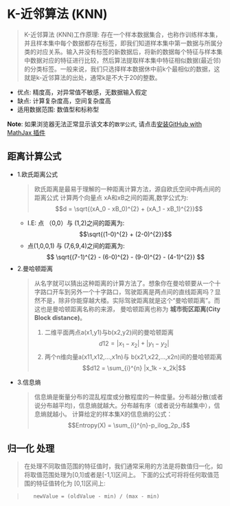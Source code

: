 # K-近邻算法 (KNN)
> K-近邻算法 (KNN)工作原理: 存在一个样本数据集合，也称作训练样本集，并且样本集中每个数据都存在标签，即我们知道样本集中第一数据与所属分类的对应关系。输入并没有标签的新数据后，将新的数据每个特征与样本集中数据对应的特征进行比较，然后算法提取样本集中特征相似数据(最近邻)的分类标签。一般来说，我们只选择样本数据休中前k个最相似的数据，这就是k-近邻算法的出处，通常k是不大于20的整数。

* 优点: 精度高，对异常值不敏感，无数据输入假定
* 缺点: 计算复杂度高，空间复杂度高
* 适用数据范围: 数值型和标称型

**Note**: 如果浏览器无法正常显示该文本的`数学公式`, 请点击[安装GitHub with MathJax 插件](https://chrome.google.com/webstore/detail/github-with-mathjax/ioemnmodlmafdkllaclgeombjnmnbima/related)

## 距离计算公式
* 1.欧氏距离公式
  > 欧氏距离是最易于理解的一种距离计算方法，源自欧氏空间中两点间的距离公式
  > 计算两个向量点 xA和xB之间的距离,数学公式为:
  > $$d = \sqrt{(xA_0 - xB_0)^{2} + (xA_1 - xB_1)^{2}}$$
    * I.E: 点 （0,0）与 (1,2)之间的距离为:
    $$\sqrt{(1-0)^{2} + (2-0)^{2}}$$
    * 点(1,0,0,1) 与 (7,6,9,4)之间的距离为:
    $$ \sqrt{(7-1)^{2} - (6-0)^{2} - (9-0)^{2} - (4-1)^{2}} $$
* 2.曼哈顿距离
  > 从名字就可以猜出这种距离的计算方法了。想象你在曼哈顿要从一个十字路口开车到另外一个十字路口，驾驶距离是两点间的直线距离吗？显然不是，除非你能穿越大楼。实际驾驶距离就是这个“曼哈顿距离”。而这也是曼哈顿距离名称的来源， 曼哈顿距离也称为 **城市街区距离(City Block distance)**。
  > 1. 二维平面两点a(x1,y1)与b(x2,y2)间的曼哈顿距离
  > $$d12= |x_1 - x_2| + |y_1 - y_2|$$
  > 2. 两个n维向量a(x11,x12,…,x1n)与 b(x21,x22,…,x2n)间的曼哈顿距离
  > $$d12 = \sum_{i}^{n} |x_1k - x_2k|$$
* 3.信息熵
  > 信息熵是衡量分布的混乱程度或分散程度的一种度量。分布越分散(或者说分布越平均)，信息熵就越大。分布越有序（或者说分布越集中），信息熵就越小。
  > 计算给定的样本集X的信息熵的公式：
  > $$Entropy(X) = \sum_{i}^{n}-p_ilog_2p_i$$


## 归一化 处理
> 在处理不同取值范围的特征值时，我们通常采用的方法是将数值归一化，如将取值范围处理为[0,1]或者是[-1,1]区间上。
> 下面的公式可将将任何取值范围的特征值转化为 [0,1]区间上:


>        newValue = (oldValue - min) / (max - min)  
